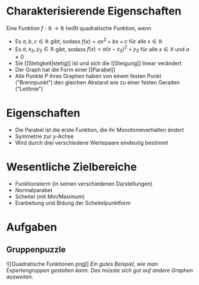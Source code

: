 # Charakterisierende Eigenschaften
Eine Funktion $f: \mathbb{R} \to \mathbb{R}$ heißt quadratische Funktion, wenn
- Es $a, b, c \in \mathbb{R}$ gibt, sodass $f(x) = ax^2 + bx + c$ für alle  $x \in \mathbb{R}$
- Es  $a, x_S, y_S \in \mathbb{R}$ gibt, sodass $f(x) = a(x - x_S)^2+y_S$ für alle $x \in X$ und $a \neq 0$
- Sie [[Stetigkeit|stetig]] ist und sich die [[Steigung]] linear verändert
- Der Graph hat die Form einer [[Parabel]]
- Alle Punkte $P$ ihres Graphen haben von einem festen Punkt ("Brennpunkt") den gleichen Abstand wie zu einer festen Geraden ("Leitlinie")


# Eigenschaften
- Die Parabel ist die erste Funktion, die ihr Monotonieverhalten ändert
- Symmetrie zur y-Achse
- Wird durch drei verschiedene Wertepaare eindeutig bestimmt

# Wesentliche Zielbereiche
- Funktionsterm (in seinen verschiedenen Darstellungen)
- Normalparabel
- Scheitel (mit Min/Maximum)
- Erarbeitung und Bidung der Scheitelpunktform


# Aufgaben
## Gruppenpuzzle
![[Quadratische Funktionen.png]]
*Ein gutes Beispiel, wie man Expertengruppen gestalten kann. Das müsste sich gut auf andere Graphen ausweiten.*
